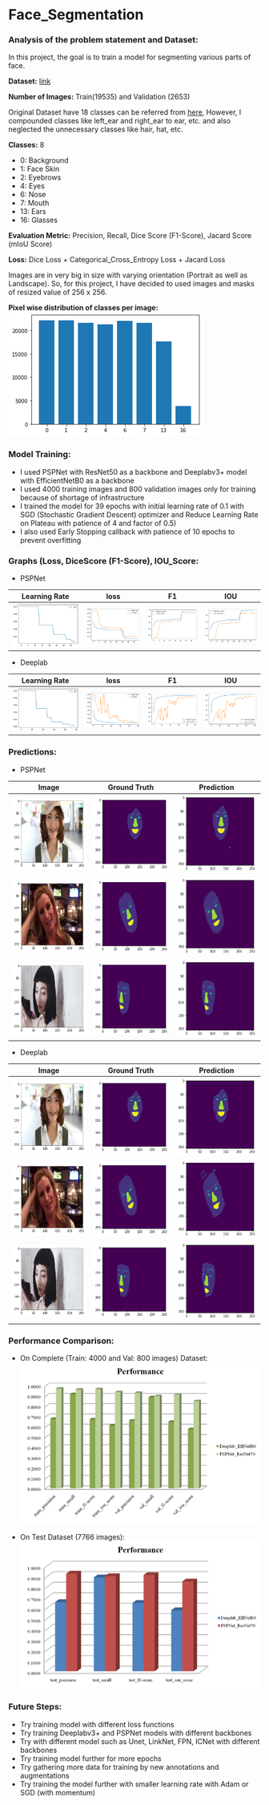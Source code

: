 # Face_Segmentation

### Analysis of the problem statement and Dataset:
In this project, the goal is to train a model for segmenting various parts of face.

**Dataset:** [link](https://www.kaggle.com/datasets/ashish2001/multiclass-face-segmentation)

**Number of Images:** Train(19535) and Validation (2653)

Original Dataset have 18 classes can be referred from [here](https://www.kaggle.com/datasets/ashish2001/512x512-face-parsing-segmentation-tfrecords), However, I compounded classes like left_ear and right_ear to ear, etc. and also neglected the unnecessary classes like hair, hat, etc. 

**Classes:** 8   
- 0: Background
- 1: Face Skin
- 2: Eyebrows
- 4: Eyes
- 6: Nose
- 7: Mouth
- 13: Ears
- 16: Glasses
  
**Evaluation Metric:** Precision, Recall, Dice Score (F1-Score), Jacard Score (mIoU Score)

**Loss:** Dice Loss + Categorical_Cross_Entropy Loss + Jacard Loss

Images are in very big in size with varying orientation (Portrait as well as Landscape). So, for this project, I have decided to used images and masks of resized
value of 256 x 256.

**Pixel wise distribution of classes per image:**
![Distribution of Dataset](https://github.com/tshr-d-dragon/Face_Segmentation/blob/main/Distribution%20of%20Dataset.png)

### Model Training:
- I used PSPNet with ResNet50 as a backbone and Deeplabv3+ model with EfficientNetB0 as a backbone
- I used 4000 training images and 800 validation images only for training because of shortage of infrastructure
- I trained the model for 39 epochs with initial learning rate of 0.1 with SGD (Stochastic Gradient Descent) optimizer and Reduce Learning Rate on Plateau with patience of 4 and factor of 0.5)
- I also used Early Stopping callback with patience of 10 epochs to prevent overfitting


### Graphs (Loss, DiceScore (F1-Score), IOU_Score:

- PSPNet

| Learning Rate | loss | F1 | IOU |
|:---:|:---:|:---:|:---:|
| ![LR](https://github.com/tshr-d-dragon/Face_Segmentation/blob/main/PSPNet_images/LR_PSPNet.png) | ![loss](https://github.com/tshr-d-dragon/Face_Segmentation/blob/main/PSPNet_images/loss_PSPNet.png) | ![F1](https://github.com/tshr-d-dragon/Face_Segmentation/blob/main/PSPNet_images/F1Score_PSPNet.png) | ![IOU](https://github.com/tshr-d-dragon/Face_Segmentation/blob/main/PSPNet_images/IOU_PSPNet.png) |

- Deeplab

| Learning Rate | loss | F1 | IOU |
|:---:|:---:|:---:|:---:|
| ![LR](https://github.com/tshr-d-dragon/Face_Segmentation/blob/main/Deeplab_images/LR_Deeplab.png) | ![loss](https://github.com/tshr-d-dragon/Face_Segmentation/blob/main/Deeplab_images/loss_Deeplab.png) | ![F1](https://github.com/tshr-d-dragon/Face_Segmentation/blob/main/Deeplab_images/F1Score_Deeplab.png) | ![IOU](https://github.com/tshr-d-dragon/Face_Segmentation/blob/main/Deeplab_images/IOU_Deeplab.png) |

### Predictions:

- PSPNet

| Image | Ground Truth | Prediction |
|---|---|---|
| ![1](https://github.com/tshr-d-dragon/Face_Segmentation/blob/main/PSPNet_images/test_10.png) | ![2](https://github.com/tshr-d-dragon/Face_Segmentation/blob/main/PSPNet_images/test_10_mask.png) | ![3](https://github.com/tshr-d-dragon/Face_Segmentation/blob/main/PSPNet_images/test_10_pred.png) |
| ![1](https://github.com/tshr-d-dragon/Face_Segmentation/blob/main/PSPNet_images/test_50.png) | ![2](https://github.com/tshr-d-dragon/Face_Segmentation/blob/main/PSPNet_images/test_50_mask.png) | ![3](https://github.com/tshr-d-dragon/Face_Segmentation/blob/main/PSPNet_images/test_50_pred.png) |
| ![1](https://github.com/tshr-d-dragon/Face_Segmentation/blob/main/PSPNet_images/test_100.png) | ![2](https://github.com/tshr-d-dragon/Face_Segmentation/blob/main/PSPNet_images/test_100_mask.png) | ![3](https://github.com/tshr-d-dragon/Face_Segmentation/blob/main/PSPNet_images/test_100_pred.png) |

- Deeplab

| Image | Ground Truth | Prediction |
|---|---|---|
| ![1](https://github.com/tshr-d-dragon/Face_Segmentation/blob/main/Deeplab_images/test_10.png) | ![2](https://github.com/tshr-d-dragon/Face_Segmentation/blob/main/Deeplab_images/test_10_mask.png) | ![3](https://github.com/tshr-d-dragon/Face_Segmentation/blob/main/Deeplab_images/test_10_pred.png) |
| ![1](https://github.com/tshr-d-dragon/Face_Segmentation/blob/main/Deeplab_images/test_50.png) | ![2](https://github.com/tshr-d-dragon/Face_Segmentation/blob/main/Deeplab_images/test_50_mask.png) | ![3](https://github.com/tshr-d-dragon/Face_Segmentation/blob/main/Deeplab_images/test_50_pred.png) |
| ![1](https://github.com/tshr-d-dragon/Face_Segmentation/blob/main/Deeplab_images/test_100.png) | ![2](https://github.com/tshr-d-dragon/Face_Segmentation/blob/main/Deeplab_images/test_100_mask.png) | ![3](https://github.com/tshr-d-dragon/Face_Segmentation/blob/main/Deeplab_images/test_100_pred.png) |

### Performance Comparison:

- On Complete (Train: 4000 and Val: 800 images) Dataset:
![TrainVal](https://github.com/tshr-d-dragon/Face_Segmentation/blob/main/Performance_TrainVal.png)

- On Test Dataset (7766 images):
![Test](https://github.com/tshr-d-dragon/Face_Segmentation/blob/main/Performance_Test.png)

### Future Steps:
-   Try training model with different loss functions
-   Try training Deeplabv3+ and PSPNet models with different backbones
-   Try with different model such as Unet, LinkNet, FPN, ICNet with different backbones
-   Try training model further for more epochs
-   Try gathering more data for training by new annotations and augmentations
-   Try training the model further with smaller learning rate with Adam or SGD (with momentum)

